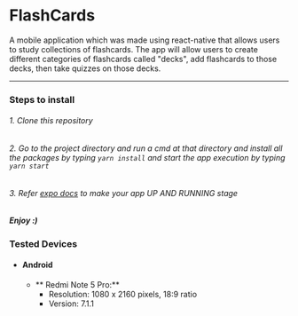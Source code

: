 # FlashCards
A mobile application which was made using react-native that allows users to study collections of flashcards. The app will allow users to create different categories of flashcards called "decks", add flashcards to those decks, then take quizzes on those decks.


------------

### Steps to install

###### 1. Clone this repository
###### 2. Go to the project directory and run a cmd at that directory and install all the packages by typing `yarn install` and start the app execution by typing `yarn start` 
###### 3. Refer [expo docs](https://docs.expo.io/versions/v28.0.0/workflow/up-and-running "here") to make your app UP AND RUNNING stage


##### Enjoy :)


### Tested Devices 
- #### Android
	-  ** Redmi Note 5 Pro:** 
		- Resolution:	1080 x 2160 pixels, 18:9 ratio
		- Version: 7.1.1

